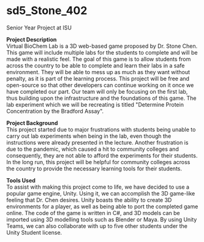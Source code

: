 # sd5_Stone_402
Senior Year Project at ISU

<b>Project Description</b><br>
Virtual BioChem Lab is a 3D web-based game proposed by Dr. Stone Chen. This game will include multiple labs for the students to complete and will be made with a realistic feel. The goal of this game is to allow students from across the country to be able to complete and learn their labs in a safe environment. They will be able to mess up as much as they want without penalty, as it is part of the learning process. This project will be free and open-source so that other developers can continue working on it once we have completed our part. Our team will only be focusing on the first lab, thus building upon the infrastructure and the foundations of this game. The lab experiment which we will be recreating is titled "Determine Protein Concentration by the Bradford Assay". 

<b>Project Background</b><br>
This project started due to major frustrations with students being unable to carry out lab experiments when being in the lab, even though the instructions were already presented in the lecture. Another frustration is due to the pandemic, which caused a hit to community colleges and consequently, they are not able to afford the experiments for their students. In the long run, this project will be helpful for community colleges across the country to provide the necessary learning tools for their students.

<b>Tools Used</b><br>
To assist with making this project come to life, we have decided to use a popular game engine, Unity. Using it, we can accomplish the 3D game-like feeling that Dr. Chen desires. Unity boasts the ability to create 3D environments for a player, as well as being able to port the completed game online. The code of the game is written in C#, and 3D models can be imported using 3D modelling tools such as Blender or Maya. By using Unity Teams, we can also collaborate with up to five other students under the Unity Student license. 
